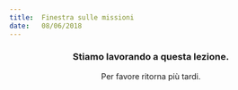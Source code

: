 ```yaml
---
title:  Finestra sulle missioni
date:   08/06/2018
---
```


### <center>Stiamo lavorando a questa lezione.</center>
<center>Per favore ritorna più tardi.</center>